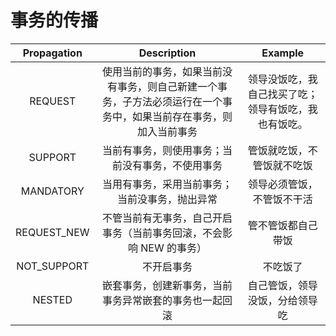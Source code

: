 # 事务的传播

| Propagation |                                                    Description                                                     |                       Example                        |
| :---------: | :----------------------------------------------------------------------------------------------------------------: | :--------------------------------------------------: |
|   REQUEST   | 使用当前的事务，如果当前没有事务，则自己新建一个事务，子方法必须运行在一个事务中，如果当前存在事务，则加入当前事务 | 领导没饭吃，我自己找买了吃；领导有饭吃，我也有饭吃。 |
|   SUPPORT   |                                  当前有事务，则使用事务；当前没有事务，不使用事务                                  |              管饭就吃饭，不管饭就不吃饭              |
|  MANDATORY  |                                   当用有事务，采用当前事务；当前没事务，抛出异常                                   |              领导必须管饭，不管饭不干活              |
| REQUEST_NEW |                        不管当前有无事务，自己开启事务（当前事务回滚，不会影响 NEW 的事务）                         |                  管不管饭都自己带饭                  |
| NOT_SUPPORT |                                                     不开启事务                                                     |                       不吃饭了                       |
|   NESTED    |                               嵌套事务，创建新事务，当前事务异常嵌套的事务也一起回滚                               |            自己管饭，领导没饭，分给领导吃            |
